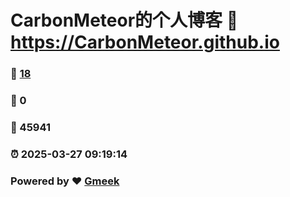# CarbonMeteor的个人博客 :link: https://CarbonMeteor.github.io 
### :page_facing_up: [18](https://CarbonMeteor.github.io/tag.html) 
### :speech_balloon: 0 
### :hibiscus: 45941 
### :alarm_clock: 2025-03-27 09:19:14 
### Powered by :heart: [Gmeek](https://github.com/Meekdai/Gmeek)
